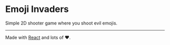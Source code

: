 Emoji Invaders
==============

Simple 2D shooter game where you shoot evil emojis.

---

Made with [React](https://reactjs.org/) and lots of ❤️.
